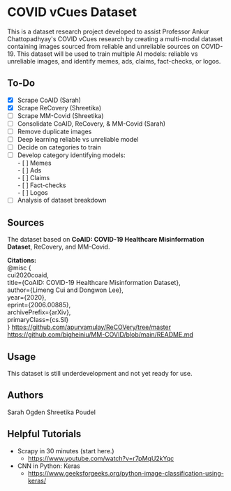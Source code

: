 # COVID vCues Dataset

This is a dataset research project developed to assist Professor Ankur Chattopadhyay's COVID vCues research by creating a multi-modal dataset containing images sourced from reliable and unreliable sources on COVID-19. This dataset will be used to train multiple AI models: reliable vs unreliable images, and identify memes, ads, claims, fact-checks, or logos.

## To-Do
- [X] Scrape CoAID (Sarah)
- [X] Scrape ReCovery (Shreetika)  
- [ ] Scrape MM-Covid (Shreetika)
- [ ] Consolidate CoAID, ReCovery, & MM-Covid (Sarah)
- [ ] Remove duplicate images
- [ ] Deep learning reliable vs unreliable model
- [ ] Decide on categories to train
- [ ] Develop category identifying models:  
      - [ ] Memes  
      - [ ] Ads  
      - [ ] Claims  
      - [ ] Fact-checks  
      - [ ] Logos  
- [ ] Analysis of dataset breakdown

## Sources

The dataset based on **CoAID: COVID-19 Healthcare Misinformation Dataset**, ReCovery, and MM-Covid.

**Citations:**  
@misc {  
  cui2020coaid,  
  title={CoAID: COVID-19 Healthcare Misinformation Dataset},  
  author={Limeng Cui and Dongwon Lee},  
  year={2020},  
  eprint={2006.00885},  
  archivePrefix={arXiv},  
  primaryClass={cs.SI}  
}
https://github.com/apurvamulay/ReCOVery/tree/master  
https://github.com/bigheiniu/MM-COVID/blob/main/README.md  

## Usage

This dataset is still underdevelopment and not yet ready for use.

## Authors
Sarah Ogden
Shreetika Poudel

## Helpful Tutorials
- Scrapy in 30 minutes (start here.)
  - https://www.youtube.com/watch?v=r7pMqU2kYqc
- CNN in Python: Keras  
  - https://www.geeksforgeeks.org/python-image-classification-using-keras/
